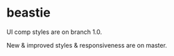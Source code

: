 beastie
=======
UI comp styles are on branch 1.0.

New & improved styles & responsiveness are on master.
